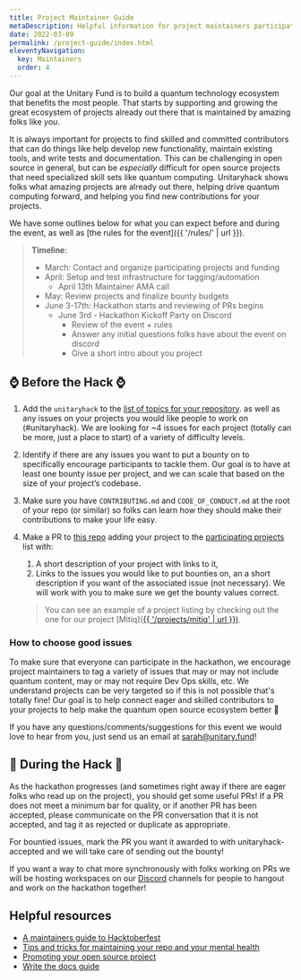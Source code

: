 ```yaml
---
title: Project Maintainer Guide
metaDescription: Helpful information for project maintainers participating in unitaryhack
date: 2022-03-09
permalink: /project-guide/index.html
eleventyNavigation:
  key: Maintainers
  order: 4
---
```


<!-- ### Unitary Fund invites OSS project maintainers and owners to participate in unitaryhack, one of the largest quantum open source hackathons! -->

Our goal at the Unitary Fund is to build a quantum technology ecosystem that benefits the most people.
That starts by supporting and growing the great ecosystem of projects already out there that is maintained by amazing folks like _you_.

It is always important for projects to find skilled and committed contributors that can do things like help develop new functionality, maintain existing tools, and write tests and documentation. This can be challenging in open source in general, but can be _especially_ difficult for open source projects that need specialized skill sets like quantum computing. Unitaryhack shows folks what amazing projects are already out there, helping drive quantum computing forward, and helping you find new contributions for your projects.

We have some outlines below for what you can expect before and during the event, as well as [the rules for the event]({{ '/rules/' | url }}).

> **Timeline:**
>
> - March: Contact and organize participating projects and funding
> - April: Setup and test infrastructure for tagging/automation
>   - April 13th Maintainer AMA call
> - May: Review projects and finalize bounty budgets
> - June 3-17th: Hackathon starts and reviewing of PRs begins
>   - June 3rd - Hackathon Kickoff Party on Discord
>     - Review of the event + rules
>     - Answer any initial questions folks have about the event on discord
>     - Give a short intro about you project

## ⌚ Before the Hack ⌚

1. Add the `unitaryhack` to the [list of topics for your repository](https://docs.github.com/en/repositories/managing-your-repositorys-settings-and-features/customizing-your-repository/classifying-your-repository-with-topics#adding-topics-to-your-repository). as well as any issues on your projects you would like people to work on (#unitaryhack). We are looking for ~4 issues for each project (totally can be more, just a place to start) of a variety of difficulty levels.
2. Identify if there are any issues you want to put a bounty on to specifically encourage participants to tackle them. Our goal is to have at least one bounty issue per project, and we can scale that based on the size of your project’s codebase.
3. Make sure you have  `CONTRIBUTING.md` and `CODE_OF_CONDUCT.md` at the root of your repo (or similar) so folks can learn how they should make their contributions to make your life easy.
4. Make a PR to [this repo](https://github.com/unitaryfund/unitaryhack) adding your project to the [participating projects](./participating-projects.md) list with:
   1. A short description of your project with links to it,
   2. Links to the issues you would like to put bounties on, an a short description if you want of the associated issue (not necessary). We will work with you to make sure we get the bounty values correct.

    > You can see an example of a project listing by checking out the one for our project [Mitiq]([{{ '/projects/mitiq' | url }})](https://github.com/unitaryfund/unitaryhackdev/blob/main/projects/mitiq.md).

### How to choose good issues

To make sure that everyone can participate in the hackathon, we encourage project maintainers to tag a variety of issues that may or may not include quantum content, may or may not require Dev Ops skills, etc. We understand projects can be very targeted so if this is not possible that's totally fine! Our goal is to help connect eager and skilled contributors to your projects to help make the quantum open source ecosystem better 💖

If you have any questions/comments/suggestions for this event we would love to hear from you, just send us an email at [sarah@unitary.fund](mailto:sarah@unitary.fund?subject=[GitHub]%20Source%20Han%20Sans)!

## 🔨 During the Hack 🔨

As the hackathon progresses (and sometimes right away if there are eager folks who read up on the project), you should get some useful PRs!
If a PR does not meet a minimum bar for quality, or if another PR has been accepted, please communicate on the PR conversation that it is not accepted, and tag it as rejected or duplicate as appropriate.

For bountied issues, mark the PR you want it awarded to with unitaryhack-accepted and we will take care of sending out the bounty!

If you want a way to chat more synchronously with folks working on PRs we will be hosting workspaces on our [Discord](http://discord.unitary.fund/) channels for people to hangout and work on the hackathon together!


## Helpful resources

- [A maintainers guide to Hacktoberfest](https://medium.com/gitcoin/a-maintainers-guide-to-hacktoberfest-21405c8ff09f)
- [Tips and tricks for maintaining your repo and your mental health](https://www.twilio.com/blog/how-to-hacktoberfest-tips-and-tricks-for-maintaining-your-repo-and-your-mental-health)
- [Promoting your open source project](https://github.com/zenika-open-source/promote-open-source-project/blob/master/README.md)
- [Write the docs guide](https://www.writethedocs.org/guide/)

